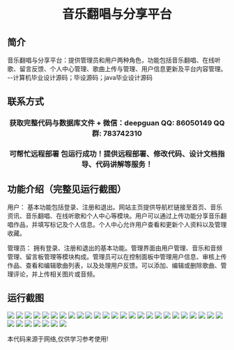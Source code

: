 <p><h1 align="center">音乐翻唱与分享平台</h1></p>

## 简介
音乐翻唱与分享平台：提供管理员和用户两种角色，功能包括音乐翻唱、在线听歌、留言反馈、个人中心管理、歌曲上传与管理、用户信息更新及平台内容管理。    --计算机毕业设计源码；毕设源码；java毕业设计源码


## 联系方式
<p><h3 align="center">获取完整代码与数据库文件 + 微信：deepguan QQ: 86050149 QQ群: 783742310</h3></p>
<p><h3 align="center">可帮忙远程部署 包运行成功！提供远程部署、修改代码、设计文档指导、代码讲解等服务！</h3></p>

## 功能介绍（完整见运行截图）
用户： 基本功能包括登录、注册和退出。网站主页提供导航栏链接至首页、音乐资讯、音乐翻唱、在线听歌和个人中心等模块。用户可以通过上传功能分享音乐翻唱作品，并填写标记及个人信息。个人中心允许用户查看和更新个人资料以及管理收藏。

管理员： 拥有登录、注册和退出的基本功能。管理界面由用户管理、音乐和音频管理、留言板管理等模块构成。管理员可以在控制面板中管理用户信息、审核上传作品、查看和编辑歌曲列表，以及处理用户反馈。可以添加、编辑或删除歌曲、管理评论，并上传相关图片或音频。


## 运行截图
![](https://bs-1329754181.cos.ap-shanghai.myqcloud.com/spring/MusicCoverAndSharingPlatform/img/001.jpg)
![](https://bs-1329754181.cos.ap-shanghai.myqcloud.com/spring/MusicCoverAndSharingPlatform/img/002.jpg)
![](https://bs-1329754181.cos.ap-shanghai.myqcloud.com/spring/MusicCoverAndSharingPlatform/img/003.jpg)
![](https://bs-1329754181.cos.ap-shanghai.myqcloud.com/spring/MusicCoverAndSharingPlatform/img/004.jpg)
![](https://bs-1329754181.cos.ap-shanghai.myqcloud.com/spring/MusicCoverAndSharingPlatform/img/005.jpg)
![](https://bs-1329754181.cos.ap-shanghai.myqcloud.com/spring/MusicCoverAndSharingPlatform/img/006.jpg)
![](https://bs-1329754181.cos.ap-shanghai.myqcloud.com/spring/MusicCoverAndSharingPlatform/img/007.jpg)
![](https://bs-1329754181.cos.ap-shanghai.myqcloud.com/spring/MusicCoverAndSharingPlatform/img/008.jpg)
![](https://bs-1329754181.cos.ap-shanghai.myqcloud.com/spring/MusicCoverAndSharingPlatform/img/009.jpg)
![](https://bs-1329754181.cos.ap-shanghai.myqcloud.com/spring/MusicCoverAndSharingPlatform/img/010.jpg)
![](https://bs-1329754181.cos.ap-shanghai.myqcloud.com/spring/MusicCoverAndSharingPlatform/img/011.jpg)
![](https://bs-1329754181.cos.ap-shanghai.myqcloud.com/spring/MusicCoverAndSharingPlatform/img/012.jpg)
![](https://bs-1329754181.cos.ap-shanghai.myqcloud.com/spring/MusicCoverAndSharingPlatform/img/013.jpg)
![](https://bs-1329754181.cos.ap-shanghai.myqcloud.com/spring/MusicCoverAndSharingPlatform/img/014.jpg)
![](https://bs-1329754181.cos.ap-shanghai.myqcloud.com/spring/MusicCoverAndSharingPlatform/img/015.jpg)
![](https://bs-1329754181.cos.ap-shanghai.myqcloud.com/spring/MusicCoverAndSharingPlatform/img/016.jpg)
![](https://bs-1329754181.cos.ap-shanghai.myqcloud.com/spring/MusicCoverAndSharingPlatform/img/017.jpg)
![](https://bs-1329754181.cos.ap-shanghai.myqcloud.com/spring/MusicCoverAndSharingPlatform/img/018.jpg)
![](https://bs-1329754181.cos.ap-shanghai.myqcloud.com/spring/MusicCoverAndSharingPlatform/img/019.jpg)
![](https://bs-1329754181.cos.ap-shanghai.myqcloud.com/spring/MusicCoverAndSharingPlatform/img/020.jpg)
![](https://bs-1329754181.cos.ap-shanghai.myqcloud.com/spring/MusicCoverAndSharingPlatform/img/021.jpg)
![](https://bs-1329754181.cos.ap-shanghai.myqcloud.com/spring/MusicCoverAndSharingPlatform/img/022.jpg)
![](https://bs-1329754181.cos.ap-shanghai.myqcloud.com/spring/MusicCoverAndSharingPlatform/img/023.jpg)
![](https://bs-1329754181.cos.ap-shanghai.myqcloud.com/spring/MusicCoverAndSharingPlatform/img/024.jpg)
![](https://bs-1329754181.cos.ap-shanghai.myqcloud.com/spring/MusicCoverAndSharingPlatform/img/025.jpg)
![](https://bs-1329754181.cos.ap-shanghai.myqcloud.com/spring/MusicCoverAndSharingPlatform/img/026.jpg)
![](https://bs-1329754181.cos.ap-shanghai.myqcloud.com/spring/MusicCoverAndSharingPlatform/img/027.jpg)
![](https://bs-1329754181.cos.ap-shanghai.myqcloud.com/spring/MusicCoverAndSharingPlatform/img/028.jpg)
![](https://bs-1329754181.cos.ap-shanghai.myqcloud.com/spring/MusicCoverAndSharingPlatform/img/029.jpg)
![](https://bs-1329754181.cos.ap-shanghai.myqcloud.com/spring/MusicCoverAndSharingPlatform/img/030.jpg)
![](https://bs-1329754181.cos.ap-shanghai.myqcloud.com/spring/MusicCoverAndSharingPlatform/img/031.jpg)
![](https://bs-1329754181.cos.ap-shanghai.myqcloud.com/spring/MusicCoverAndSharingPlatform/img/032.jpg)

<p>本代码来源于网络,仅供学习参考使用!</p>
